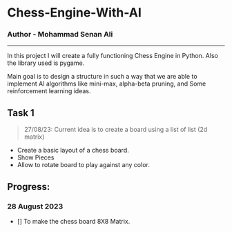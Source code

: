 # Chess-Engine-With-AI
### Author - Mohammad Senan Ali
---
In this project I will create a fully functioning Chess Engine in Python. Also the library used is pygame.

Main goal is to design a structure in such a way that we are able to implement AI algorithms like mini-max, alpha-beta pruning, and Some reinforcement learning ideas.

## Task 1
> 27/08/23: Current idea is to create a board using a list of list (2d matrix)
- Create a basic layout of a chess board.
- Show Pieces
- Allow to rotate board to play against any color.


## Progress:
### 28 August 2023
- [] To make the chess board 8X8 Matrix.
